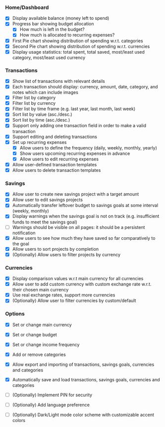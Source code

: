 ### Home/Dashboard
- [x] Display available balance (money left to spend)
- [x] Progress bar showing budget allocation
	- [x] How much is left in the budget?
	- [x] How much is allocated to recurring expenses?
- [x] First Pie chart showing distribution of spending w.r.t. categories
- [x] Second Pie chart showing distribution of spending w.r.t. currencies
- [x] Display usage statistics: total spent, total saved, most/least used category, most/least used currency

### Transactions
- [x] Show list of transactions with relevant details
- [x] Each transaction should display: currency, amount, date, category, and notes which can include images
- [x] Filter list by category
- [x] Filter list by currency
- [x] Filter list by time frame (e.g. last year, last month, last week)
- [x] Sort list by value (asc./desc.)
- [x] Sort list by time (asc./desc.)
- [x] Support only adding one transaction field in order to make a valid transaction
- [x] Support editing and deleting transactions
- [x] Set up recurring expenses
	- [x] Allow users to define the frequency (daily, weekly, monthly, yearly)
	- [x] Show users upcoming recurring expenses in advance
	- [x] Allow users to edit recurring expenses
- [x] Allow user-defined transaction templates
- [x] Allow users to delete transaction templates

### Savings
- [x] Allow user to create new savings project with a target amount
- [x] Allow user to edit savings projects
- [x] Automatically transfer leftover budget to savings goals at some interval (weekly, monthly) 
- [x] Display warnings when the savings goal is not on track (e.g. insufficient funds to meet the savings goal)
- [ ] Warnings should be visible on all pages: it should be a persistent notification
- [x] Allow users to see how much they have saved so far comparatively to the goal
- [x] Allow users to sort projects by completion
- [x] (Optionally) Allow users to filter projects by currency

### Currencies
- [x] Display comparison values w.r.t main currency for all currencies
- [x] Allow user to add custom currency with custom exchange rate w.r.t. their chosen main currency
- [x] Use real exchange rates, support more currencies
- [x] (Optionally) Allow user to filter currencies by custom/default

### Options
- [x] Set or change main currency
- [x] Set or change budget
- [x] Set or change income frequency 
- [x] Add or remove categories 
- [x] Allow export and importing of transactions, savings goals, currencies and categories
- [x] Automatically save and load transactions, savings goals, currencies and categories
- [ ] (Optionally) Implement PIN for security 
- [ ] (Optionally) Add language preference
- [ ] (Optionally) Dark/Light mode color scheme with customizable accent colors


